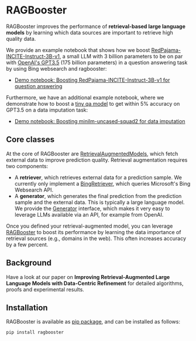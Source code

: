 # RAGBooster

RAGBooster improves the performance of **retrieval-based large language models** by learning which data sources are important to retrieve high quality data.

We provide an example notebook that shows how we boost [RedPajama-INCITE-Instruct-3B-v1](https://huggingface.co/togethercomputer/RedPajama-INCITE-Instruct-3B-v1), a small LLM with 3 billion parameters to be on par with [OpenAI's GPT3.5](https://platform.openai.com/docs/models/gpt-3-5) (175 billion parameters) in a question answering task by using Bing websearch and ragbooster:

 * [Demo notebook: Boosting RedPajama-INCITE-Instruct-3B-v1 for question answering](demo-boosting-a-small-llm.ipynb)

Furthermore, we have an additional example notebook, where we demonstrate how to boost a [tiny qa model](https://huggingface.co/deepset/minilm-uncased-squad2) to get within 5% accuracy on GPT3.5 on a data imputation task:

 * [Demo notebook: Boosting minilm-uncased-squad2 for data imputation](demo-boosting-a-small-qa-model.ipynb)

## Core classes

At the core of RAGBooster are [RetrievalAugmentedModels](https://github.com/amsterdata/ragbooster/blob/main/python/ragbooster/rag.py#L11), which fetch external data to improve prediction quality. Retrieval augmentation requires two components:

 * A **retriever**, which retrieves external data for a prediction sample. We currently only implement a [BingRetriever](https://github.com/amsterdata/ragbooster/blob/main/python/ragbooster/retriever.py#L12), which queries Microsoft's Bing Websearch API. 
 * A **generator**, which generates the final prediction from the prediction sample and the external data. This is typically a large language model. We provide the [Generator](https://github.com/amsterdata/ragbooster/blob/main/python/ragbooster/generator.py#L6) interface, which makes it very easy to leverage LLMs available via an API, for example from OpenAI.

Once you defined your retrieval-augmented model, you can leverage [RAGBooster](https://github.com/amsterdata/ragbooster/blob/main/python/ragbooster/rag.py#L36) to boost its performance by learning the data importance of retrieval sources (e.g., domains in the web). This often increases accuracy by a few percent.

## Background 

Have a look at our paper on __Improving Retrieval-Augmented Large Language Models with Data-Centric Refinement__ for detailed algorithms, proofs and experimental results. 

## Installation

RAGBooster is available as [pip package](https://pypi.org/project/ragbooster/), and can be installed as follows:

`pip install ragbooster`

